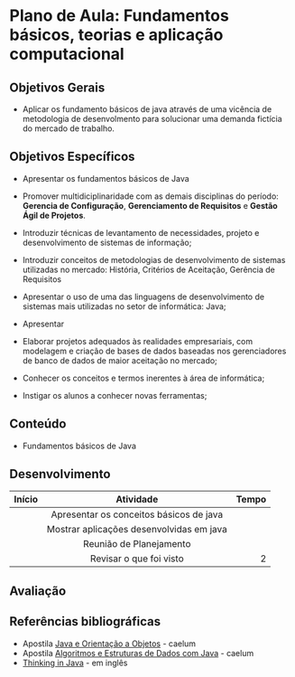# Plano de Aula: Fundamentos básicos, teorias e aplicação computacional


## Objetivos Gerais

- Aplicar os fundamento básicos de java através de uma vicência de metodologia de desenvolmento para solucionar uma demanda fictícia do mercado de trabalho.

## Objetivos Específicos

- Apresentar os fundamentos básicos de Java

- Promover multidiciplinaridade com as demais disciplinas do período: **Gerencia de Configuração**, **Gerenciamento de Requisitos** e **Gestão Ágil de Projetos**.

- Introduzir técnicas de levantamento de necessidades, projeto e desenvolvimento de sistemas de informação;

- Introduzir conceitos de metodologias de desenvolvimento de sistemas utilizadas no mercado: História, Critérios de Aceitação, Gerência de Requisitos

- Apresentar o uso de uma das linguagens de desenvolvimento de sistemas mais utilizadas no setor de informática: Java;

- Apresentar

- Elaborar projetos adequados às realidades empresariais, com modelagem e criação de bases de dados baseadas nos gerenciadores de banco de dados de maior aceitação no mercado;

- Conhecer os conceitos e termos inerentes à área de informática;

- Instigar os alunos a conhecer novas ferramentas;

## Conteúdo

- Fundamentos básicos de Java

## Desenvolvimento

| Início        | Atividade           | Tempo  |
| ------        |:-------------:| -----:|
| | Apresentar os conceitos básicos de java | |
| | Mostrar aplicações desenvolvidas em java | |
| | Reunião de Planejamento  | |
| | Revisar o que foi visto | 2 |

## Avaliação

## Referências bibliográficas

- Apostila [Java e Orientação a Objetos](http://www.caelum.com.br/apostila-java-orientacao-objetos/) - caelum
- Apostila [Algoritmos e Estruturas de Dados com Java](http://www.caelum.com.br/apostila-java-estrutura-dados/) - caelum
- [Thinking in Java](http://www.saeedsh.com/resources/Thinking%20in%20Java%204th%20Ed.pdf) - em inglês
